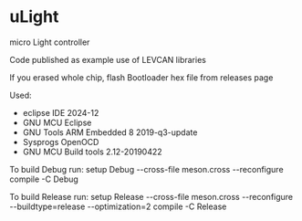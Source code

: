# uLight
micro Light controller

Code published as example use of LEVCAN libraries

If you erased whole chip, flash Bootloader hex file from releases page

Used:
 - eclipse IDE 2024-12
 - GNU MCU Eclipse
 - GNU Tools ARM Embedded 8 2019-q3-update
 - Sysprogs OpenOCD
 - GNU MCU Build tools 2.12-20190422
 
To build Debug run:
setup Debug --cross-file meson.cross --reconfigure
compile -C Debug

To build Release run:
setup Release --cross-file meson.cross --reconfigure --buildtype=release --optimization=2
compile -C Release
